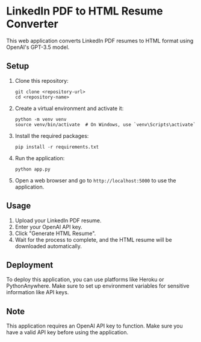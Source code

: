 

# LinkedIn PDF to HTML Resume Converter

This web application converts LinkedIn PDF resumes to HTML format using OpenAI's GPT-3.5 model.

## Setup

1. Clone this repository:
   ```
   git clone <repository-url>
   cd <repository-name>
   ```

2. Create a virtual environment and activate it:
   ```
   python -m venv venv
   source venv/bin/activate  # On Windows, use `venv\Scripts\activate`
   ```

3. Install the required packages:
   ```
   pip install -r requirements.txt
   ```

4. Run the application:
   ```
   python app.py
   ```

5. Open a web browser and go to `http://localhost:5000` to use the application.

## Usage

1. Upload your LinkedIn PDF resume.
2. Enter your OpenAI API key.
3. Click "Generate HTML Resume".
4. Wait for the process to complete, and the HTML resume will be downloaded automatically.

## Deployment

To deploy this application, you can use platforms like Heroku or PythonAnywhere. Make sure to set up environment variables for sensitive information like API keys.

## Note

This application requires an OpenAI API key to function. Make sure you have a valid API key before using the application.
